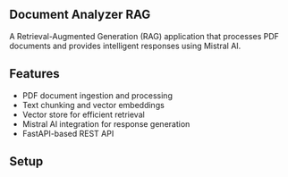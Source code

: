 ## Document Analyzer RAG

A Retrieval-Augmented Generation (RAG) application that processes PDF documents and provides intelligent responses using Mistral AI.

 ## Features

- PDF document ingestion and processing
- Text chunking and vector embeddings
- Vector store for efficient retrieval
- Mistral AI integration for response generation
- FastAPI-based REST API


## Setup


